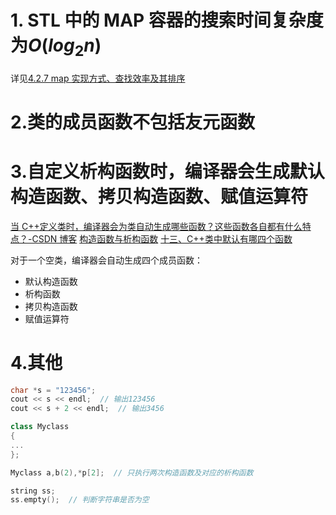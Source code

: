 # 1. STL 中的 MAP 容器的搜索时间复杂度为$O(log_2n)$

详见[4.2.7 map 实现方式、查找效率及其排序](<嵌入式面经题全解析(软件开发C++面经).md#4.2.7%20map%20实现方式、查找效率及其排序>)

# 2.类的成员函数不包括友元函数

# 3.自定义析构函数时，编译器会生成默认构造函数、拷贝构造函数、赋值运算符

[当 C++定义类时，编译器会为类自动生成哪些函数？这些函数各自都有什么特点？-CSDN 博客](https://blog.csdn.net/weixin_42672977/article/details/90239305)
[构造函数与析构函数](构造函数与析构函数.md)
[十三、C++类中默认有哪四个函数](蔚来面试.md#十三、C++类中默认有哪四个函数)

对于一个空类，编译器会自动生成四个成员函数：

- 默认构造函数
- 析构函数
- 拷贝构造函数
- 赋值运算符

# 4.其他

```cpp
char *s = "123456";
cout << s << endl;  // 输出123456
cout << s + 2 << endl;  // 输出3456

class Myclass
{
...
};

Myclass a,b(2),*p[2];  // 只执行两次构造函数及对应的析构函数

string ss;
ss.empty();  // 判断字符串是否为空
```

